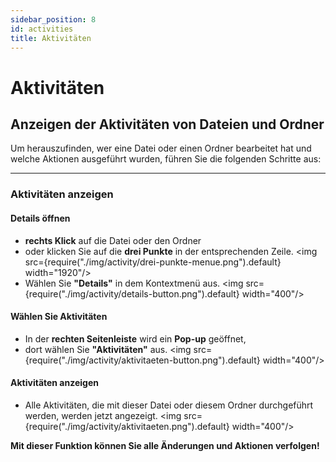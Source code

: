 ```yaml
---
sidebar_position: 8
id: activities
title: Aktivitäten
---
```


# Aktivitäten

## Anzeigen der Aktivitäten von Dateien und Ordner

Um herauszufinden, wer eine Datei oder einen Ordner bearbeitet hat und welche Aktionen ausgeführt wurden, führen Sie die folgenden Schritte aus:

---

### Aktivitäten anzeigen

#### Details öffnen

- **rechts Klick** auf die Datei oder den Ordner
- oder klicken Sie auf die **drei Punkte** in der entsprechenden Zeile.
  <img src={require("./img/activity/drei-punkte-menue.png").default} width="1920"/>
- Wählen Sie **"Details"** in dem Kontextmenü aus.
  <img src={require("./img/activity/details-button.png").default} width="400"/>

#### Wählen Sie Aktivitäten

- In der **rechten Seitenleiste** wird ein **Pop-up** geöffnet,
- dort wählen Sie **"Aktivitäten"** aus.
  <img src={require("./img/activity/aktivitaeten-button.png").default} width="400"/>

#### Aktivitäten anzeigen

- Alle Aktivitäten, die mit dieser Datei oder diesem Ordner durchgeführt werden, werden jetzt angezeigt.
  <img src={require("./img/activity/aktivitaeten.png").default} width="400"/>

**Mit dieser Funktion können Sie alle Änderungen und Aktionen verfolgen!**
